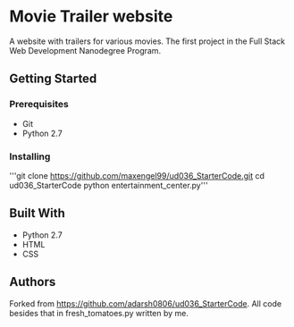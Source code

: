 # Movie Trailer website

A website with trailers for various movies. The first project in the Full Stack Web Development Nanodegree Program.

## Getting Started

### Prerequisites

* Git
* Python 2.7

### Installing

'''git clone https://github.com/maxengel99/ud036_StarterCode.git
cd ud036_StarterCode
python entertainment_center.py'''

## Built With

* Python 2.7
* HTML
* CSS

## Authors

Forked from https://github.com/adarsh0806/ud036_StarterCode. All code besides that in fresh_tomatoes.py written by me.
